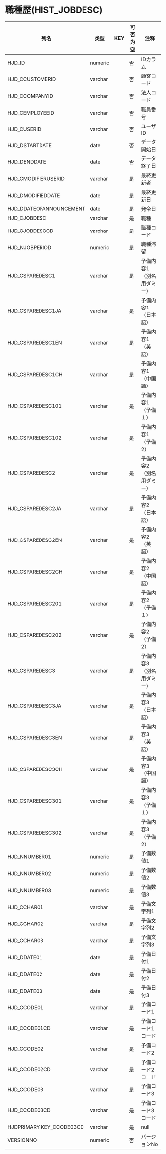 # 職種歴(HIST_JOBDESC)
| 列名   | 类型   | KEY  | 可否为空 | 注释   |
| ---- | ---- | ---- | ---- | ---- |
|HJD_ID|numeric||否|IDカラム  |
|HJD_CCUSTOMERID|varchar||否|顧客コード|
|HJD_CCOMPANYID|varchar||否|法人コード|
|HJD_CEMPLOYEEID|varchar||否|職員番号|
|HJD_CUSERID|varchar||否|ユーザID|
|HJD_DSTARTDATE|date||否|データ開始日|
|HJD_DENDDATE|date||否|データ終了日|
|HJD_CMODIFIERUSERID|varchar||是|最終更新者|
|HJD_DMODIFIEDDATE|date||是|最終更新日|
|HJD_DDATEOFANNOUNCEMENT|date||是|発令日|
|HJD_CJOBDESC|varchar||是|職種|
|HJD_CJOBDESCCD|varchar||是|職種コード|
|HJD_NJOBPERIOD|numeric||是|職種滞留|
|HJD_CSPAREDESC1|varchar||是|予備内容1（別名用ダミー）|
|HJD_CSPAREDESC1JA|varchar||是|予備内容1（日本語）|
|HJD_CSPAREDESC1EN|varchar||是|予備内容1（英語）|
|HJD_CSPAREDESC1CH|varchar||是|予備内容1（中国語）|
|HJD_CSPAREDESC101|varchar||是|予備内容1（予備１）|
|HJD_CSPAREDESC102|varchar||是|予備内容1（予備2）|
|HJD_CSPAREDESC2|varchar||是|予備内容2（別名用ダミー）|
|HJD_CSPAREDESC2JA|varchar||是|予備内容2（日本語）|
|HJD_CSPAREDESC2EN|varchar||是|予備内容2（英語）|
|HJD_CSPAREDESC2CH|varchar||是|予備内容2（中国語）|
|HJD_CSPAREDESC201|varchar||是|予備内容2（予備１）|
|HJD_CSPAREDESC202|varchar||是|予備内容2（予備2）|
|HJD_CSPAREDESC3|varchar||是|予備内容3（別名用ダミー）|
|HJD_CSPAREDESC3JA|varchar||是|予備内容3（日本語）|
|HJD_CSPAREDESC3EN|varchar||是|予備内容3（英語）|
|HJD_CSPAREDESC3CH|varchar||是|予備内容3（中国語）|
|HJD_CSPAREDESC301|varchar||是|予備内容3（予備１）|
|HJD_CSPAREDESC302|varchar||是|予備内容3（予備2）|
|HJD_NNUMBER01|numeric||是|予備数値1|
|HJD_NNUMBER02|numeric||是|予備数値2|
|HJD_NNUMBER03|numeric||是|予備数値3|
|HJD_CCHAR01|varchar||是|予備文字列1|
|HJD_CCHAR02|varchar||是|予備文字列2|
|HJD_CCHAR03|varchar||是|予備文字列3|
|HJD_DDATE01|date||是|予備日付1|
|HJD_DDATE02|date||是|予備日付2|
|HJD_DDATE03|date||是|予備日付3|
|HJD_CCODE01|varchar||是|予備コード1|
|HJD_CCODE01CD|varchar||是|予備コード1コード|
|HJD_CCODE02|varchar||是|予備コード2|
|HJD_CCODE02CD|varchar||是|予備コード2コード|
|HJD_CCODE03|varchar||是|予備コード3|
|HJD_CCODE03CD|varchar||是|予備コード3コード|
|HJDPRIMARY KEY_CCODE03CD|varchar||是|null|
|VERSIONNO|numeric||否|バージョンNo  |
